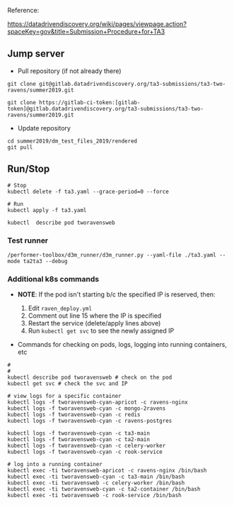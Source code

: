 Reference:

https://datadrivendiscovery.org/wiki/pages/viewpage.action?spaceKey=gov&title=Submission+Procedure+for+TA3

## Jump server

- Pull repository (if not already there)
```
git clone git@gitlab.datadrivendiscovery.org/ta3-submissions/ta3-two-ravens/summer2019.git

git clone https://gitlab-ci-token:[gitlab-token]@gitlab.datadrivendiscovery.org/ta3-submissions/ta3-two-ravens/summer2019.git

```

- Update repository

```
cd summer2019/dm_test_files_2019/rendered
git pull
```

## Run/Stop

```
# Stop
kubectl delete -f ta3.yaml --grace-period=0 --force

# Run
kubectl apply -f ta3.yaml

kubectl  describe pod tworavensweb
```

### Test runner

```
/performer-toolbox/d3m_runner/d3m_runner.py --yaml-file ./ta3.yaml --mode ta2ta3 --debug
```

### Additional k8s commands

- **NOTE**: If the pod isn't starting b/c the specified IP is reserved, then:
  1. Edit `raven_deploy.yml`
  1. Comment out line 15 where the IP is specified
  1. Restart the service (delete/apply lines above)
  1. Run `kubectl get svc` to see the newly assigned IP


- Commands for checking on pods, logs, logging into running containers, etc

```
#
#
kubectl describe pod tworavensweb # check on the pod
kubectl get svc # check the svc and IP

# view logs for a specific container
kubectl logs -f tworavensweb-cyan-apricot -c ravens-nginx
kubectl logs -f tworavensweb-cyan -c mongo-2ravens
kubectl logs -f tworavensweb-cyan -c redis
kubectl logs -f tworavensweb-cyan -c ravens-postgres

kubectl logs -f tworavensweb-cyan -c ta3-main
kubectl logs -f tworavensweb-cyan -c ta2-main
kubectl logs -f tworavensweb-cyan -c celery-worker
kubectl logs -f tworavensweb-cyan -c rook-service

# log into a running container
kubectl exec -ti tworavensweb-apricot -c ravens-nginx /bin/bash
kubectl exec -ti tworavensweb-cyan -c ta3-main /bin/bash
kubectl exec -ti tworavensweb -c celery-worker /bin/bash
kubectl exec -ti tworavensweb-cyan -c ta2-container /bin/bash
kubectl exec -ti tworavensweb -c rook-service /bin/bash
```
